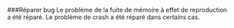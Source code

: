 ###Réparer bug
Le problème de la fuite de mémoire à effet de reproduction a été réparé.
Le problème de crash a été réparé dans certains cas.